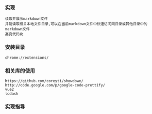 ### 实现
    读取并展示markdown文件
    并能读取相关本地文件目录,可以在当前markdown文件中快速访问同目录或其他目录中的markdown文件
    高亮代码块

### 安装目录
    chrome://extensions/

### 相关库的使用
    https://github.com/coreyti/showdown/
    http://code.google.com/p/google-code-prettify/
    vue2
    lodash

### 实现指导
